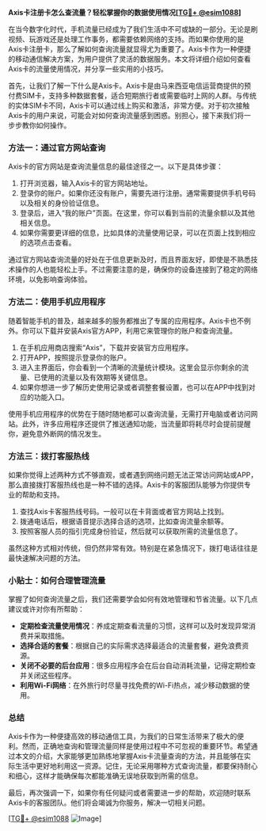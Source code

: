 **Axis卡注册卡怎么查流量？轻松掌握你的数据使用情况[[TG💪+ @esim1088](https://t.me/s/esim1088)]**

在当今数字化时代，手机流量已经成为了我们生活中不可或缺的一部分。无论是刷视频、玩游戏还是处理工作事务，都需要依赖网络的支持。而如果你使用的是Axis卡注册卡，那么了解如何查询流量就显得尤为重要了。Axis卡作为一种便捷的移动通信解决方案，为用户提供了灵活的数据服务。本文将详细介绍如何查看Axis卡的流量使用情况，并分享一些实用的小技巧。

首先，让我们了解一下什么是Axis卡。Axis卡是由马来西亚电信运营商提供的预付费SIM卡，支持多种数据套餐，适合短期旅行者或需要临时上网的人群。与传统的实体SIM卡不同，Axis卡可以通过线上购买和激活，非常方便。对于初次接触Axis卡的用户来说，可能会对如何查询流量感到困惑。别担心，接下来我们将一步步教你如何操作。

### 方法一：通过官方网站查询

Axis卡的官方网站是查询流量信息的最佳途径之一。以下是具体步骤：

1. 打开浏览器，输入Axis卡的官方网站地址。
2. 登录你的账户。如果你还没有账户，需要先进行注册。通常需要提供手机号码以及相关的身份验证信息。
3. 登录后，进入“我的账户”页面。在这里，你可以看到当前的流量余额以及其他相关信息。
4. 如果你需要更详细的信息，比如具体的流量使用记录，可以在页面上找到相应的选项点击查看。

通过官方网站查询流量的好处在于信息更新及时，而且界面友好，即使是不熟悉技术操作的人也能轻松上手。不过需要注意的是，确保你的设备连接到了稳定的网络环境，以免影响查询体验。

### 方法二：使用手机应用程序

随着智能手机的普及，越来越多的服务都推出了专属的应用程序。Axis卡也不例外。你可以下载并安装Axis官方APP，利用它来管理你的账户和查询流量。

1. 在手机应用商店搜索“Axis”，下载并安装官方应用程序。
2. 打开APP，按照提示登录你的账户。
3. 进入主界面后，你会看到一个清晰的流量统计模块。这里会显示你剩余的流量、已使用的流量以及有效期等关键信息。
4. 如果你想进一步了解历史使用记录或者调整套餐设置，也可以在APP中找到对应的功能入口。

使用手机应用程序的优势在于随时随地都可以查询流量，无需打开电脑或者访问网站。此外，许多应用程序还提供了推送通知功能，当流量即将耗尽时会提前提醒你，避免意外断网的情况发生。

### 方法三：拨打客服热线

如果你觉得上述两种方式不够直观，或者遇到网络问题无法正常访问网站或APP，那么直接拨打客服热线也是一种不错的选择。Axis卡的客服团队能够为你提供专业的帮助和支持。

1. 查找Axis卡客服热线号码。一般可以在卡背面或者官方网站上找到。
2. 拨通电话后，根据语音提示选择合适的选项，比如查询流量余额等。
3. 按照客服人员的指引完成身份验证，然后就可以获取所需的流量信息了。

虽然这种方式相对传统，但仍然非常有效。特别是在紧急情况下，拨打电话往往是最快速解决问题的方法。

### 小贴士：如何合理管理流量

掌握了如何查询流量之后，我们还需要学会如何有效地管理和节省流量。以下几点建议或许对你有所帮助：

- **定期检查流量使用情况**：养成定期查看流量的习惯，这样可以及时发现异常消费并采取措施。
- **选择合适的套餐**：根据自己的实际需求选择最适合的流量套餐，避免浪费资源。
- **关闭不必要的后台应用**：很多应用程序会在后台自动消耗流量，记得定期检查并关闭这些程序。
- **利用Wi-Fi网络**：在外旅行时尽量寻找免费的Wi-Fi热点，减少移动数据的使用。

### 总结

Axis卡作为一种便捷高效的移动通信工具，为我们的日常生活带来了极大的便利。然而，正确地查询和管理流量同样是使用过程中不可忽视的重要环节。希望通过本文的介绍，大家能够更加熟练地掌握Axis卡流量查询的方法，并且能够在实际生活中更好地利用这一资源。记住，无论采用哪种方式查询流量，都要保持耐心和细心，这样才能确保每次都能准确无误地获取到所需的信息。

最后，再次强调一下，如果你有任何疑问或者需要进一步的帮助，欢迎随时联系Axis卡的客服团队。他们将会竭诚为你服务，解决一切相关问题。

[[TG💪+ @esim1088](https://t.me/s/esim1088) ![Image](https://i.postimg.cc/4NQfJmqS/Snipaste-2025-05-13-00-14-12.png)]